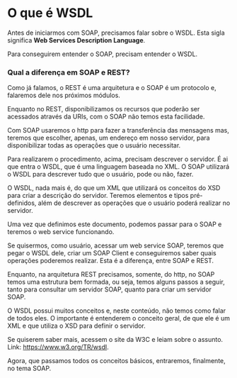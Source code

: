 # O que é WSDL

Antes de iniciarmos com SOAP, precisamos falar sobre o WSDL. Esta sigla significa **Web Services Description Language**.

Para conseguirem entender o SOAP, precisam entender o WSDL.

### Qual a diferença em SOAP e REST?

Como já falamos, o REST é uma arquitetura e o SOAP é um protocolo e, falaremos dele nos próximos módulos.

Enquanto no REST, disponibilizamos os recursos que poderão ser acessados através da URIs, com o SOAP não temos esta facilidade.

Com SOAP usaremos o http para fazer a transferência das mensagens mas, teremos que escolher, apenas, um endereço em nosso servidor, para disponibilizar todas as operações que o usuário necessitar.

Para realizarem o procedimento, acima, precisam descrever o servidor. É ai que entra o WSDL, que é uma linguagem baseada no XML. O SOAP utilizará o WSDL para descrever tudo que o usuário, pode ou não, fazer.

O WSDL, nada mais é, do que um XML que utilizará os conceitos do XSD para criar a descrição do servidor. Teremos elementos e tipos pré-definidos, além de descrever as operações que o usuário poderá realizar no servidor.

Uma vez que definimos este documento, podemos passar para o SOAP e  teremos o web service funcionando.

Se quisermos, como usuário, acessar um web service SOAP, teremos que pegar o WSDL dele, criar um SOAP Client e conseguiremos saber quais operações poderemos realizar. Esta é a diferença, entre SOAP e REST.

Enquanto, na arquitetura REST precisamos, somente, do http, no SOAP temos uma estrutura bem formada, ou seja, temos alguns passos a seguir, tanto para consultar um servidor SOAP, quanto para criar um servidor SOAP.

O WSDL possui muitos conceitos e, neste conteúdo, não temos como falar de todos eles. O importante é entenderem o conceito geral, de que ele é um XML e que utiliza o XSD para definir o servidor.

Se quiserem saber mais, acessem o site da W3C e leiam sobre o assunto. Link: <https://www.w3.org/TR/wsdl>.

Agora, que passamos todos os conceitos básicos, entraremos, finalmente, no tema SOAP.